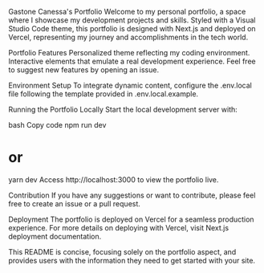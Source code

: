 Gastone Canessa's Portfolio
Welcome to my personal portfolio, a space where I showcase my development projects and skills. Styled with a Visual Studio Code theme, this portfolio is designed with Next.js and deployed on Vercel, representing my journey and accomplishments in the tech world.

Portfolio Features
Personalized theme reflecting my coding environment.
Interactive elements that emulate a real development experience.
Feel free to suggest new features by opening an issue.

Environment Setup
To integrate dynamic content, configure the .env.local file following the template provided in .env.local.example.

Running the Portfolio Locally
Start the local development server with:

bash
Copy code
npm run dev
# or
yarn dev
Access http://localhost:3000 to view the portfolio live.

Contribution
If you have any suggestions or want to contribute, please feel free to create an issue or a pull request.

Deployment
The portfolio is deployed on Vercel for a seamless production experience. For more details on deploying with Vercel, visit Next.js deployment documentation.

This README is concise, focusing solely on the portfolio aspect, and provides users with the information they need to get started with your site.